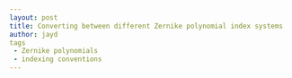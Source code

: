 ```yaml
---
layout: post
title: Converting between different Zernike polynomial index systems
author: jayd
tags
 - Zernike polynomials
 - indexing conventions
---
```


